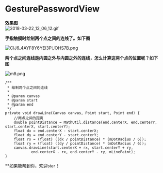 # GesturePasswordView  


**效果图**  
![2018-03-22_12_06_12.gif](https://upload-images.jianshu.io/upload_images/1472453-025aa25fef9c0187.gif?imageMogr2/auto-orient/strip)


**手指触摸时绘制两个点之间的连线了。如下图**

![CIJ6_4AYF8Y6YEI3PUOHS7B.png](https://upload-images.jianshu.io/upload_images/1472453-fc72b71f0f2f46dd.png?imageMogr2/auto-orient/strip%7CimageView2/2/w/1240)

**两个点之间连线是内圆之外与内圆之外的连线，怎么计算这两个点的位置呢？如下图**  

![m9.png](https://upload-images.jianshu.io/upload_images/1472453-f7634b4bd92a9fdd.png?imageMogr2/auto-orient/strip%7CimageView2/2/w/1240)  

    /**
     * 绘制两个点之间的连线
     *
     * @param canvas
     * @param start
     * @param end
     */
    private void drawLine(Canvas canvas, Point start, Point end) {
        //两点之间的距离
        double pointDistance = MathUtil.distance(end.centerX, end.centerY, start.centerX, start.centerY);
        float dx = end.centerX - start.centerX;
        float dy = end.centerY - start.centerY;
        float rx = (float) ((dx / pointDistance) * (mDotRadius / 6));
        float ry = (float) ((dy / pointDistance) * (mDotRadius / 6));
        canvas.drawLine(start.centerX + rx, start.centerY + ry,
                end.centerX - rx, end.centerY - ry, mLinePaint);
    }


**如果能帮到你，欢迎star！
